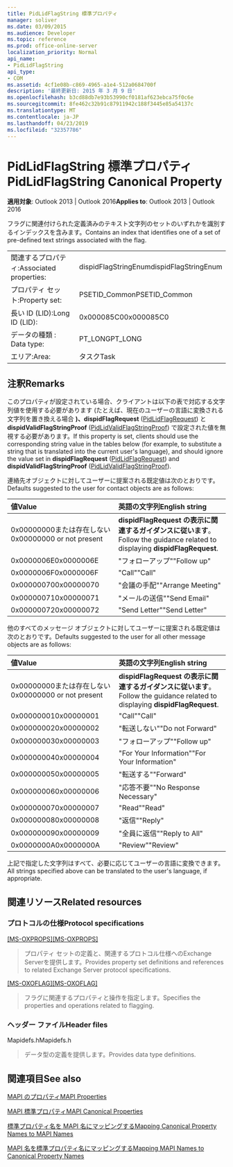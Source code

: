 ```yaml
---
title: PidLidFlagString 標準プロパティ
manager: soliver
ms.date: 03/09/2015
ms.audience: Developer
ms.topic: reference
ms.prod: office-online-server
localization_priority: Normal
api_name:
- PidLidFlagString
api_type:
- COM
ms.assetid: 4cf1e08b-c869-4965-a1e4-512a0684700f
description: '最終更新日: 2015 年 3 月 9 日'
ms.openlocfilehash: b3cd88db7e93b53990cf0181af623ebca75f0c6e
ms.sourcegitcommit: 8fe462c32b91c87911942c188f3445e85a54137c
ms.translationtype: MT
ms.contentlocale: ja-JP
ms.lasthandoff: 04/23/2019
ms.locfileid: "32357786"
---
```

# <a name="pidlidflagstring-canonical-property"></a><span data-ttu-id="552ea-103">PidLidFlagString 標準プロパティ</span><span class="sxs-lookup"><span data-stu-id="552ea-103">PidLidFlagString Canonical Property</span></span>

  
  
<span data-ttu-id="552ea-104">**適用対象**: Outlook 2013 | Outlook 2016</span><span class="sxs-lookup"><span data-stu-id="552ea-104">**Applies to**: Outlook 2013 | Outlook 2016</span></span> 
  
<span data-ttu-id="552ea-105">フラグに関連付けられた定義済みのテキスト文字列のセットのいずれかを識別するインデックスを含みます。</span><span class="sxs-lookup"><span data-stu-id="552ea-105">Contains an index that identifies one of a set of pre-defined text strings associated with the flag.</span></span>
  
|||
|:-----|:-----|
|<span data-ttu-id="552ea-106">関連するプロパティ:</span><span class="sxs-lookup"><span data-stu-id="552ea-106">Associated properties:</span></span>  <br/> |<span data-ttu-id="552ea-107">dispidFlagStringEnum</span><span class="sxs-lookup"><span data-stu-id="552ea-107">dispidFlagStringEnum</span></span>  <br/> |
|<span data-ttu-id="552ea-108">プロパティ セット:</span><span class="sxs-lookup"><span data-stu-id="552ea-108">Property set:</span></span>  <br/> |<span data-ttu-id="552ea-109">PSETID_Common</span><span class="sxs-lookup"><span data-stu-id="552ea-109">PSETID_Common</span></span>  <br/> |
|<span data-ttu-id="552ea-110">長い ID (LID):</span><span class="sxs-lookup"><span data-stu-id="552ea-110">Long ID (LID):</span></span>  <br/> |<span data-ttu-id="552ea-111">0x000085C0</span><span class="sxs-lookup"><span data-stu-id="552ea-111">0x000085C0</span></span>  <br/> |
|<span data-ttu-id="552ea-112">データの種類 : </span><span class="sxs-lookup"><span data-stu-id="552ea-112">Data type:</span></span>  <br/> |<span data-ttu-id="552ea-113">PT_LONG</span><span class="sxs-lookup"><span data-stu-id="552ea-113">PT_LONG</span></span>  <br/> |
|<span data-ttu-id="552ea-114">エリア:</span><span class="sxs-lookup"><span data-stu-id="552ea-114">Area:</span></span>  <br/> |<span data-ttu-id="552ea-115">タスク</span><span class="sxs-lookup"><span data-stu-id="552ea-115">Task</span></span>  <br/> |
   
## <a name="remarks"></a><span data-ttu-id="552ea-116">注釈</span><span class="sxs-lookup"><span data-stu-id="552ea-116">Remarks</span></span>

<span data-ttu-id="552ea-117">このプロパティが設定されている場合、クライアントは以下の表で対応する文字列値を使用する必要があります (たとえば、現在のユーザーの言語に変換される文字列を置き換える場合 **)、dispidFlagRequest** ([PidLidFlagRequest](pidlidflagrequest-canonical-property.md)) と **dispidValidFlagStringProof** ([PidLidValidFlagStringProof](pidlidvalidflagstringproof-canonical-property.md)) で設定された値を無視する必要があります。</span><span class="sxs-lookup"><span data-stu-id="552ea-117">If this property is set, clients should use the corresponding string value in the tables below (for example, to substitute a string that is translated into the current user's language), and should ignore the value set in **dispidFlagRequest** ([PidLidFlagRequest](pidlidflagrequest-canonical-property.md)) and **dispidValidFlagStringProof** ([PidLidValidFlagStringProof](pidlidvalidflagstringproof-canonical-property.md)).</span></span> 
  
<span data-ttu-id="552ea-118">連絡先オブジェクトに対してユーザーに提案される既定値は次のとおりです。</span><span class="sxs-lookup"><span data-stu-id="552ea-118">Defaults suggested to the user for contact objects are as follows:</span></span>
  
|<span data-ttu-id="552ea-119">**値**</span><span class="sxs-lookup"><span data-stu-id="552ea-119">**Value**</span></span>|<span data-ttu-id="552ea-120">**英語の文字列**</span><span class="sxs-lookup"><span data-stu-id="552ea-120">**English string**</span></span>|
|:-----|:-----|
|<span data-ttu-id="552ea-121">0x00000000または存在しない</span><span class="sxs-lookup"><span data-stu-id="552ea-121">0x00000000 or not present</span></span>  <br/> | <span data-ttu-id="552ea-122">**dispidFlagRequest の表示に関連するガイダンスに従います**。</span><span class="sxs-lookup"><span data-stu-id="552ea-122">Follow the guidance related to displaying **dispidFlagRequest**.</span></span>  <br/> |
|<span data-ttu-id="552ea-123">0x0000006E</span><span class="sxs-lookup"><span data-stu-id="552ea-123">0x0000006E</span></span>  <br/> |<span data-ttu-id="552ea-124">"フォローアップ"</span><span class="sxs-lookup"><span data-stu-id="552ea-124">"Follow up"</span></span>  <br/> |
|<span data-ttu-id="552ea-125">0x0000006F</span><span class="sxs-lookup"><span data-stu-id="552ea-125">0x0000006F</span></span>  <br/> |<span data-ttu-id="552ea-126">"Call"</span><span class="sxs-lookup"><span data-stu-id="552ea-126">"Call"</span></span>  <br/> |
|<span data-ttu-id="552ea-127">0x00000070</span><span class="sxs-lookup"><span data-stu-id="552ea-127">0x00000070</span></span>  <br/> |<span data-ttu-id="552ea-128">"会議の手配"</span><span class="sxs-lookup"><span data-stu-id="552ea-128">"Arrange Meeting"</span></span>  <br/> |
|<span data-ttu-id="552ea-129">0x00000071</span><span class="sxs-lookup"><span data-stu-id="552ea-129">0x00000071</span></span>  <br/> |<span data-ttu-id="552ea-130">"メールの送信"</span><span class="sxs-lookup"><span data-stu-id="552ea-130">"Send Email"</span></span>  <br/> |
|<span data-ttu-id="552ea-131">0x00000072</span><span class="sxs-lookup"><span data-stu-id="552ea-131">0x00000072</span></span>  <br/> |<span data-ttu-id="552ea-132">"Send Letter"</span><span class="sxs-lookup"><span data-stu-id="552ea-132">"Send Letter"</span></span>  <br/> |
   
<span data-ttu-id="552ea-133">他のすべてのメッセージ オブジェクトに対してユーザーに提案される既定値は次のとおりです。</span><span class="sxs-lookup"><span data-stu-id="552ea-133">Defaults suggested to the user for all other message objects are as follows:</span></span>
  
|<span data-ttu-id="552ea-134">**値**</span><span class="sxs-lookup"><span data-stu-id="552ea-134">**Value**</span></span>|<span data-ttu-id="552ea-135">**英語の文字列**</span><span class="sxs-lookup"><span data-stu-id="552ea-135">**English string**</span></span>|
|:-----|:-----|
|<span data-ttu-id="552ea-136">0x00000000または存在しない</span><span class="sxs-lookup"><span data-stu-id="552ea-136">0x00000000 or not present</span></span>  <br/> | <span data-ttu-id="552ea-137">**dispidFlagRequest の表示に関連するガイダンスに従います**。</span><span class="sxs-lookup"><span data-stu-id="552ea-137">Follow the guidance related to displaying **dispidFlagRequest**.</span></span>  <br/> |
|<span data-ttu-id="552ea-138">0x00000001</span><span class="sxs-lookup"><span data-stu-id="552ea-138">0x00000001</span></span>  <br/> |<span data-ttu-id="552ea-139">"Call"</span><span class="sxs-lookup"><span data-stu-id="552ea-139">"Call"</span></span>  <br/> |
|<span data-ttu-id="552ea-140">0x00000002</span><span class="sxs-lookup"><span data-stu-id="552ea-140">0x00000002</span></span>  <br/> |<span data-ttu-id="552ea-141">"転送しない"</span><span class="sxs-lookup"><span data-stu-id="552ea-141">"Do not Forward"</span></span>  <br/> |
|<span data-ttu-id="552ea-142">0x00000003</span><span class="sxs-lookup"><span data-stu-id="552ea-142">0x00000003</span></span>  <br/> |<span data-ttu-id="552ea-143">"フォローアップ"</span><span class="sxs-lookup"><span data-stu-id="552ea-143">"Follow up"</span></span>  <br/> |
|<span data-ttu-id="552ea-144">0x00000004</span><span class="sxs-lookup"><span data-stu-id="552ea-144">0x00000004</span></span>  <br/> |<span data-ttu-id="552ea-145">"For Your Information"</span><span class="sxs-lookup"><span data-stu-id="552ea-145">"For Your Information"</span></span>  <br/> |
|<span data-ttu-id="552ea-146">0x00000005</span><span class="sxs-lookup"><span data-stu-id="552ea-146">0x00000005</span></span>  <br/> |<span data-ttu-id="552ea-147">"転送する"</span><span class="sxs-lookup"><span data-stu-id="552ea-147">"Forward"</span></span>  <br/> |
|<span data-ttu-id="552ea-148">0x00000006</span><span class="sxs-lookup"><span data-stu-id="552ea-148">0x00000006</span></span>  <br/> |<span data-ttu-id="552ea-149">"応答不要"</span><span class="sxs-lookup"><span data-stu-id="552ea-149">"No Response Necessary"</span></span>  <br/> |
|<span data-ttu-id="552ea-150">0x00000007</span><span class="sxs-lookup"><span data-stu-id="552ea-150">0x00000007</span></span>  <br/> |<span data-ttu-id="552ea-151">"Read"</span><span class="sxs-lookup"><span data-stu-id="552ea-151">"Read"</span></span>  <br/> |
|<span data-ttu-id="552ea-152">0x00000008</span><span class="sxs-lookup"><span data-stu-id="552ea-152">0x00000008</span></span>  <br/> |<span data-ttu-id="552ea-153">"返信"</span><span class="sxs-lookup"><span data-stu-id="552ea-153">"Reply"</span></span>  <br/> |
|<span data-ttu-id="552ea-154">0x00000009</span><span class="sxs-lookup"><span data-stu-id="552ea-154">0x00000009</span></span>  <br/> |<span data-ttu-id="552ea-155">"全員に返信"</span><span class="sxs-lookup"><span data-stu-id="552ea-155">"Reply to All"</span></span>  <br/> |
|<span data-ttu-id="552ea-156">0x0000000A</span><span class="sxs-lookup"><span data-stu-id="552ea-156">0x0000000A</span></span>  <br/> |<span data-ttu-id="552ea-157">"Review"</span><span class="sxs-lookup"><span data-stu-id="552ea-157">"Review"</span></span>  <br/> |
   
<span data-ttu-id="552ea-158">上記で指定した文字列はすべて、必要に応じてユーザーの言語に変換できます。</span><span class="sxs-lookup"><span data-stu-id="552ea-158">All strings specified above can be translated to the user's language, if appropriate.</span></span>
  
## <a name="related-resources"></a><span data-ttu-id="552ea-159">関連リソース</span><span class="sxs-lookup"><span data-stu-id="552ea-159">Related resources</span></span>

### <a name="protocol-specifications"></a><span data-ttu-id="552ea-160">プロトコルの仕様</span><span class="sxs-lookup"><span data-stu-id="552ea-160">Protocol specifications</span></span>

<span data-ttu-id="552ea-161">[[MS-OXPROPS]](https://msdn.microsoft.com/library/f6ab1613-aefe-447d-a49c-18217230b148%28Office.15%29.aspx)</span><span class="sxs-lookup"><span data-stu-id="552ea-161">[[MS-OXPROPS]](https://msdn.microsoft.com/library/f6ab1613-aefe-447d-a49c-18217230b148%28Office.15%29.aspx)</span></span>
  
> <span data-ttu-id="552ea-162">プロパティ セットの定義と、関連するプロトコル仕様へのExchange Serverを提供します。</span><span class="sxs-lookup"><span data-stu-id="552ea-162">Provides property set definitions and references to related Exchange Server protocol specifications.</span></span>
    
<span data-ttu-id="552ea-163">[[MS-OXOFLAG]](https://msdn.microsoft.com/library/f1e50be4-ed30-4c2a-b5cb-8ff3aaaf9b91%28Office.15%29.aspx)</span><span class="sxs-lookup"><span data-stu-id="552ea-163">[[MS-OXOFLAG]](https://msdn.microsoft.com/library/f1e50be4-ed30-4c2a-b5cb-8ff3aaaf9b91%28Office.15%29.aspx)</span></span>
  
> <span data-ttu-id="552ea-164">フラグに関連するプロパティと操作を指定します。</span><span class="sxs-lookup"><span data-stu-id="552ea-164">Specifies the properties and operations related to flagging.</span></span>
    
### <a name="header-files"></a><span data-ttu-id="552ea-165">ヘッダー ファイル</span><span class="sxs-lookup"><span data-stu-id="552ea-165">Header files</span></span>

<span data-ttu-id="552ea-166">Mapidefs.h</span><span class="sxs-lookup"><span data-stu-id="552ea-166">Mapidefs.h</span></span>
  
> <span data-ttu-id="552ea-167">データ型の定義を提供します。</span><span class="sxs-lookup"><span data-stu-id="552ea-167">Provides data type definitions.</span></span>
    
## <a name="see-also"></a><span data-ttu-id="552ea-168">関連項目</span><span class="sxs-lookup"><span data-stu-id="552ea-168">See also</span></span>



[<span data-ttu-id="552ea-169">MAPI のプロパティ</span><span class="sxs-lookup"><span data-stu-id="552ea-169">MAPI Properties</span></span>](mapi-properties.md)
  
[<span data-ttu-id="552ea-170">MAPI 標準プロパティ</span><span class="sxs-lookup"><span data-stu-id="552ea-170">MAPI Canonical Properties</span></span>](mapi-canonical-properties.md)
  
[<span data-ttu-id="552ea-171">標準プロパティ名を MAPI 名にマッピングする</span><span class="sxs-lookup"><span data-stu-id="552ea-171">Mapping Canonical Property Names to MAPI Names</span></span>](mapping-canonical-property-names-to-mapi-names.md)
  
[<span data-ttu-id="552ea-172">MAPI 名を標準プロパティ名にマッピングする</span><span class="sxs-lookup"><span data-stu-id="552ea-172">Mapping MAPI Names to Canonical Property Names</span></span>](mapping-mapi-names-to-canonical-property-names.md)

